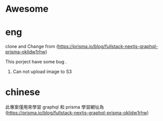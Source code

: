 # Awesome

# eng

clone and Change from
(https://prisma.io/blog/fullstack-nextjs-graphql-prisma-oklidw1rhw)

This porject have some bug .

1. Can not upload image to S3

# chinese

此專案僅用來學習 graphql 和 prisma
學習網址為
(https://prisma.io/blog/fullstack-nextjs-graphql-prisma-oklidw1rhw)
